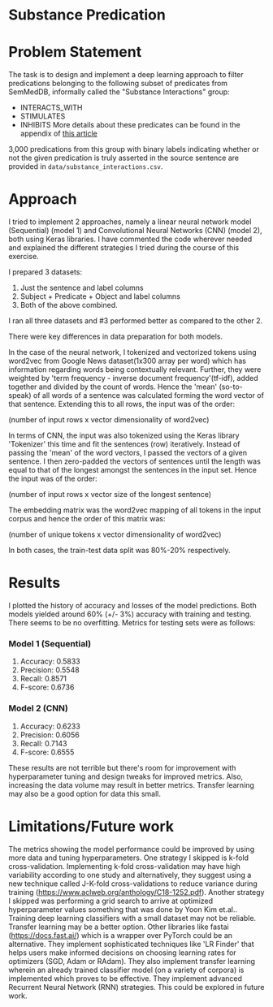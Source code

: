 # Substance Predication

# Problem Statement
The task is to design and implement a deep learning approach to filter predications belonging to the following subset of predicates from SemMedDB, informally called the "Substance Interactions" group:

 * INTERACTS_WITH
 * STIMULATES
 * INHIBITS
More details about these predicates can be found in the appendix of [this article](https://bmcbioinformatics.biomedcentral.com/articles/10.1186/1471-2105-12-486)

3,000 predications from this group with binary labels indicating whether or not the given predication
is truly asserted in the source sentence are provided in `data/substance_interactions.csv`.


# Approach      
I tried to implement 2 approaches, namely a linear neural network model (Sequential) (model 1) and Convolutional Neural Networks (CNN) (model 2), both using Keras libraries. I have commented the code wherever needed and explained the different strategies I tried during the course of this exercise.  

I prepared 3 datasets:     
1. Just the sentence and label columns     
2. Subject + Predicate + Object and label columns     
3. Both of the above combined.          

I ran all three datasets and #3 performed better as compared to the other 2.          

There were key differences in data preparation for both models.      

In the case of the neural network, I tokenized and vectorized tokens using word2vec from Google News dataset(1x300 array per word) which has information regarding words being contextually relevant. Further, they were weighted by 'term frequency - inverse document frequency'(tf-idf), added together and divided by the count of words. Hence the 'mean' (so-to-speak) of all words of a sentence was calculated forming the word vector of that sentence. Extending this to all rows, the input was of the order:          

(number of input rows x vector dimensionality of word2vec)      

In terms of CNN, the input was also tokenized using the Keras library 'Tokenizer' this time and fit the sentences (row) iteratively. Instead of passing the 'mean' of the word vectors, I passed the vectors of a given sentence. I then zero-padded the vectors of sentences until the length was equal to that of the longest amongst the sentences in the input set.  Hence the input was of the order:          

(number of input rows x vector size of the longest sentence)          

The embedding matrix was the word2vec mapping of all tokens in the input corpus and hence the order of this matrix was:          

(number of unique tokens x vector dimensionality of word2vec)          

In both cases, the train-test data split was 80%-20% respectively.    

# Results     
I plotted the history of accuracy and losses of the model predictions. Both models yielded around 60% (+/- 3%) accuracy with training and testing. There seems to be no overfitting. Metrics for testing sets were as follows: 

### Model 1 (Sequential) 
1. Accuracy: 0.5833 
2. Precision: 0.5548 
3. Recall: 0.8571 
4. F-score: 0.6736  

### Model 2 (CNN) 
1. Accuracy: 0.6233 
2. Precision: 0.6056 
3. Recall: 0.7143 
4. F-score: 0.6555      

These results are not terrible but there's room for improvement with hyperparameter tuning and design tweaks for improved metrics. Also, increasing the data volume may result in better metrics. Transfer learning may also be a good option for data this small.  

# Limitations/Future work

The metrics showing the model performance could be improved by using more data and tuning hyperparameters. One  strategy I skipped is k-fold cross-validation. Implementing k-fold cross-validation may have high variability according to one study and alternatively, they suggest using a new technique called J-K-fold cross-validations to reduce variance during training (https://www.aclweb.org/anthology/C18-1252.pdf). Another strategy I skipped was performing a grid search to arrive at optimized hyperparameter values something that was done by Yoon Kim et.al..     Training deep learning classifiers with a small dataset may not be reliable. Transfer learning may be a better option.  Other libraries like fastai (https://docs.fast.ai/) which is a wrapper over PyTorch could be an alternative. They implement sophisticated techniques like 'LR Finder' that helps users make informed decisions on choosing learning rates for optimizers (SGD, Adam or RAdam). They also implement transfer learning wherein an already trained classifier model (on a variety of corpora) is implemented which proves to be effective. They implement advanced Recurrent Neural Network (RNN) strategies. This could be explored in future work.

